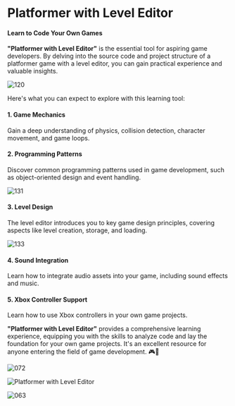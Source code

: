 # Platformer with Level Editor

#### Learn to Code Your Own Games



**"Platformer with Level Editor"** is the essential tool for aspiring game developers. By delving into the source code and project structure of a platformer game with a level editor, you can gain practical experience and valuable insights.

![120](https://github.com/JoeLumbley/Platformer-with-Level-Editor/assets/77564255/d80e852d-693c-49bc-a99a-b689bec5a909)



Here's what you can expect to explore with this learning tool:

#### 1. Game Mechanics
Gain a deep understanding of physics, collision detection, character movement, and game loops.

#### 2. Programming Patterns
Discover common programming patterns used in game development, such as object-oriented design and event handling.



![131](https://github.com/JoeLumbley/Platformer-with-Level-Editor/assets/77564255/c029e386-8cc0-4cfe-8b41-90f074788089)

#### 3. Level Design
The level editor introduces you to key game design principles, covering aspects like level creation, storage, and loading.




![133](https://github.com/JoeLumbley/Platformer-with-Level-Editor/assets/77564255/296616f3-d0fc-47d4-97a4-d62b5e702d9a)



#### 4. Sound Integration
Learn how to integrate audio assets into your game, including sound effects and music.

#### 5. Xbox Controller Support
Learn how to use Xbox controllers in your own game projects.

**"Platformer with Level Editor"** provides a comprehensive learning experience, equipping you with the skills to analyze code and lay the foundation for your own game projects. It's an excellent resource for anyone entering the field of game development. 🎮🚀






![072](https://github.com/JoeLumbley/Platformer-with-Level-Editor/assets/77564255/c4ae4c4c-7641-4a9f-96d5-c19805fdcc01)





![Platformer with Level Editor](https://github.com/JoeLumbley/Platformer-with-Level-Editor/assets/77564255/9c8fc9e2-5e4f-4f1f-a544-8b5b3a6ad385)

![063](https://github.com/JoeLumbley/Platformer-with-Level-Editor/assets/77564255/c55ed39f-9a4e-43d6-84a0-f5c364f224d9)



































